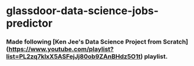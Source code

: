 # glassdoor-data-science-jobs-predictor

### Made following [Ken Jee's Data Science Project from Scratch] (https://www.youtube.com/playlist?list=PL2zq7klxX5ASFejJj80ob9ZAnBHdz5O1t) playlist.
